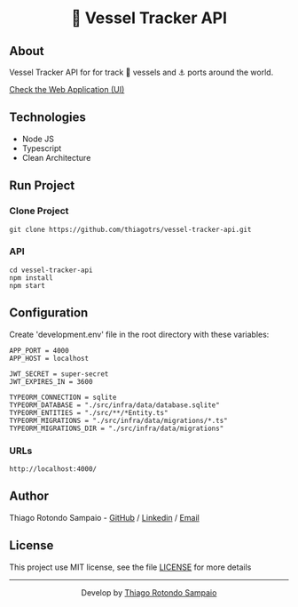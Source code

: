 <h1 align="center">🎯 Vessel Tracker API</h1>

## About

Vessel Tracker API for for track 🚢 vessels and ⚓ ports around the world.

<a href="https://github.com/thiagotrs/vessel-tracker/">Check the Web Application (UI)</a>


## Technologies

- Node JS
- Typescript
- Clean Architecture

## Run Project

### Clone Project

```git
git clone https://github.com/thiagotrs/vessel-tracker-api.git
```

### API

```shell
cd vessel-tracker-api
npm install
npm start
```

## Configuration

Create 'development.env' file in the root directory with these variables:

```
APP_PORT = 4000
APP_HOST = localhost

JWT_SECRET = super-secret
JWT_EXPIRES_IN = 3600

TYPEORM_CONNECTION = sqlite
TYPEORM_DATABASE = "./src/infra/data/database.sqlite"
TYPEORM_ENTITIES = "./src/**/*Entity.ts"
TYPEORM_MIGRATIONS = "./src/infra/data/migrations/*.ts"
TYPEORM_MIGRATIONS_DIR = "./src/infra/data/migrations"
```

### URLs

```
http://localhost:4000/
```

## Author

Thiago Rotondo Sampaio - [GitHub](https://github.com/thiagotrs) / [Linkedin](https://www.linkedin.com/in/thiago-rotondo-sampaio) / [Email](mailto:thiagorot@gmail.com)

## License

This project use MIT license, see the file [LICENSE](./LICENSE.md) for more details

---

<p align="center">Develop by <a href="https://github.com/thiagotrs">Thiago Rotondo Sampaio</a></p>